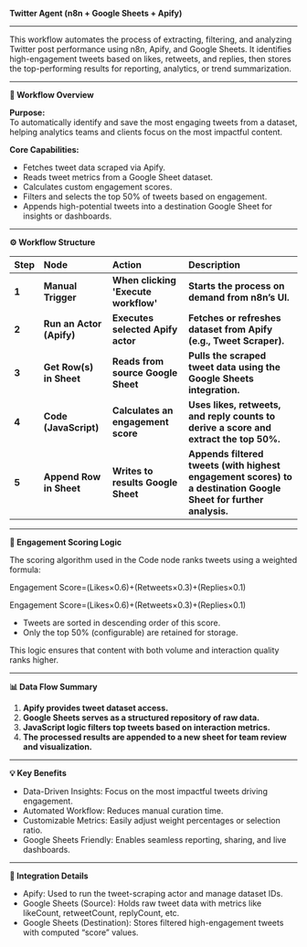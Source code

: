 **Twitter Agent (n8n \+ Google Sheets \+ Apify)**

---

This workflow automates the process of extracting, filtering, and analyzing Twitter post performance using n8n, Apify, and Google Sheets. It identifies high-engagement tweets based on likes, retweets, and replies, then stores the top-performing results for reporting, analytics, or trend summarization.

---

**🔁 Workflow Overview**

**Purpose:**  
 To automatically identify and save the most engaging tweets from a dataset, helping analytics teams and clients focus on the most impactful content.

**Core Capabilities:**

* Fetches tweet data scraped via Apify.  
* Reads tweet metrics from a Google Sheet dataset.  
* Calculates custom engagement scores.  
* Filters and selects the top 50% of tweets based on engagement.  
* Appends high-potential tweets into a destination Google Sheet for insights or dashboards.

---

**⚙️ Workflow Structure**

| Step | Node | Action | Description |
| :---- | :---- | :---- | :---- |
| **1** | **Manual Trigger** | **When clicking 'Execute workflow'** | **Starts the process on demand from n8n’s UI.** |
| **2** | **Run an Actor (Apify)** | **Executes selected Apify actor** | **Fetches or refreshes dataset from Apify (e.g., Tweet Scraper).** |
| **3** | **Get Row(s) in Sheet** | **Reads from source Google Sheet** | **Pulls the scraped tweet data using the Google Sheets integration.** |
| **4** | **Code (JavaScript)** | **Calculates an engagement score** | **Uses likes, retweets, and reply counts to derive a score and extract the top 50%.** |
| **5** | **Append Row in Sheet** | **Writes to results Google Sheet** | **Appends filtered tweets (with highest engagement scores) to a destination Google Sheet for further analysis.** |

---

**🧮 Engagement Scoring Logic**

The scoring algorithm used in the Code node ranks tweets using a weighted formula:

Engagement Score=(Likes×0.6)+(Retweets×0.3)+(Replies×0.1)

Engagement Score=(Likes×0.6)+(Retweets×0.3)+(Replies×0.1)

* Tweets are sorted in descending order of this score.  
* Only the top 50% (configurable) are retained for storage.

This logic ensures that content with both volume and interaction quality ranks higher.

---

**📊 Data Flow Summary**

1. **Apify provides tweet dataset access.**  
2. **Google Sheets serves as a structured repository of raw data.**  
3. **JavaScript logic filters top tweets based on interaction metrics.**  
4. **The processed results are appended to a new sheet for team review and visualization.**

---

**💡 Key Benefits**

* Data-Driven Insights: Focus on the most impactful tweets driving engagement.  
* Automated Workflow: Reduces manual curation time.  
* Customizable Metrics: Easily adjust weight percentages or selection ratio.  
* Google Sheets Friendly: Enables seamless reporting, sharing, and live dashboards.

---

**📁 Integration Details**

* Apify: Used to run the tweet-scraping actor and manage dataset IDs.  
* Google Sheets (Source): Holds raw tweet data with metrics like likeCount, retweetCount, replyCount, etc.  
* Google Sheets (Destination): Stores filtered high-engagement tweets with computed “score” values.

 

 

